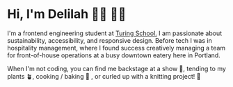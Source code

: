 # Hi, I'm Delilah 👋🏻 👩‍💻

I'm a frontend engineering student at [Turing School.](https://turing.edu/) I am passionate about sustainability, accessibility, and responsive design. Before tech I was in hospitality management, where I found success creatively managing a team for front-of-house operations at a busy downtown eatery here in Portland. 

When I'm not coding, you can find me backstage at a show 🎤, tending to my plants 🪴, cooking / baking 🍰 , or curled up with a knitting project! 🧶 



